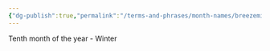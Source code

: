 ```yaml
---
{"dg-publish":true,"permalink":"/terms-and-phrases/month-names/breezemist/"}
---
```


Tenth month of the year - Winter